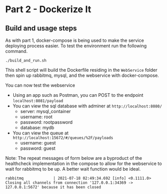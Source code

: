 # Part 2 - Dockerize It
## Build and usage steps
As with part 1, docker-compose is being used to make the service deploying process easier. To test the environment run the following command.
```
./build_and_run.sh
```
This shell script will build the Dockerfile residing in the `WebService` folder then spin up rabbitmq, mysql, and the webservice with docker-compose. 

You can now test the webservice
- Using an app such as Postman, you can POST to the endpoint `localhost:8081/payload`
- You can view the sql database with adminer at `http://localhost:8080/`
    - server: mysql_container
    - username: root
    - password: rootpassword
    - database: mydb
- You can view the queue at `http://localhost:15672/#/queues/%2F/payloads`
    - username: guest
    - password: guest

Note: The repeat messages of form below are a byproduct of the healthcheck implementation in the compose to allow for the webservice to wait for rabbitmq to be up. A better wait function would be ideal.
```
rabbitmq             | 2021-07-18 02:49:34.692 [info] <0.1111.0> Closing all channels from connection '127.0.0.1:34369 -> 127.0.0.1:5672' because it has been closed
```